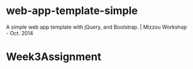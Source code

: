 web-app-template-simple
=======================

A simple web app template with jQuery, and Bootstrap.  | Mizzou Workshop - Oct. 2014
# Week3Assignment
